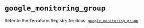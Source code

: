 # `google_monitoring_group`

Refer to the Terraform Registry for docs: [`google_monitoring_group`](https://registry.terraform.io/providers/hashicorp/google-beta/6.28.0/docs/resources/google_monitoring_group).
